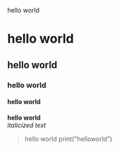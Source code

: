 hello world
# hello world
## hello world
### hello world
#### hello world 
**hello world**
<br>
*italicized text*
<br>
> hello world
print("helloworld")
